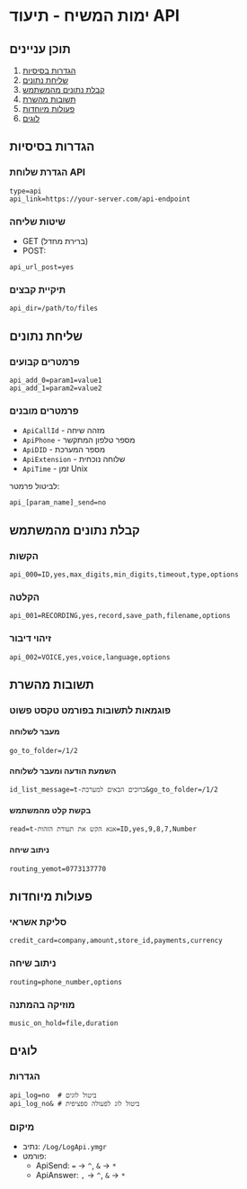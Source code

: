 # ימות המשיח - תיעוד API

## תוכן עניינים
1. [הגדרות בסיסיות](#הגדרות-בסיסיות)
2. [שליחת נתונים](#שליחת-נתונים)
3. [קבלת נתונים מהמשתמש](#קבלת-נתונים-מהמשתמש)
4. [תשובות מהשרת](#תשובות-מהשרת)
5. [פעולות מיוחדות](#פעולות-מיוחדות)
6. [לוגים](#לוגים)

## הגדרות בסיסיות

### הגדרת שלוחת API
```
type=api
api_link=https://your-server.com/api-endpoint
```

### שיטות שליחה
- GET (ברירת מחדל)
- POST:
```
api_url_post=yes
```

### תיקיית קבצים
```
api_dir=/path/to/files
```

## שליחת נתונים

### פרמטרים קבועים
```
api_add_0=param1=value1
api_add_1=param2=value2
```

### פרמטרים מובנים
- `ApiCallId` - מזהה שיחה
- `ApiPhone` - מספר טלפון המתקשר
- `ApiDID` - מספר המערכת
- `ApiExtension` - שלוחה נוכחית
- `ApiTime` - זמן Unix

לביטול פרמטר:
```
api_[param_name]_send=no
```

## קבלת נתונים מהמשתמש

### הקשות
```
api_000=ID,yes,max_digits,min_digits,timeout,type,options
```

### הקלטה
```
api_001=RECORDING,yes,record,save_path,filename,options
```

### זיהוי דיבור
```
api_002=VOICE,yes,voice,language,options
```

## תשובות מהשרת

### פוגמאות לתשובות בפורמט טקסט פשוט

#### מעבר לשלוחה
```
go_to_folder=/1/2
```

#### השמעת הודעה ומעבר לשלוחה
```
id_list_message=t-ברוכים הבאים למערכת&go_to_folder=/1/2
```

#### בקשת קלט מהמשתמש
```
read=t-אנא הקש את תעודת הזהות=ID,yes,9,8,7,Number
```

#### ניתוב שיחה
```
routing_yemot=0773137770
```

## פעולות מיוחדות

### סליקת אשראי
```
credit_card=company,amount,store_id,payments,currency
```

### ניתוב שיחה
```
routing=phone_number,options
```

### מוזיקה בהמתנה
```
music_on_hold=file,duration
```

## לוגים

### הגדרות
```
api_log=no  # ביטול לוגים
api_log_no& # ביטול לוג לפעולה ספציפית
```

### מיקום
- נתיב: `/Log/LogApi.ymgr`
- פורמט: 
  - ApiSend: `=` -> `^`, `&` -> `*`
  - ApiAnswer: `,` -> `^`, `&` -> `*` 
